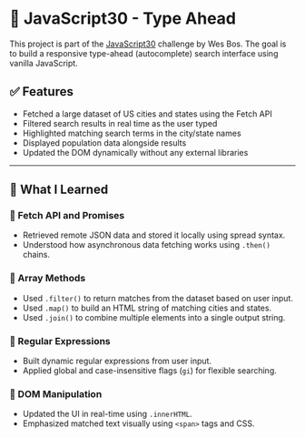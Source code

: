 # 🧠 JavaScript30 - Type Ahead

This project is part of the [JavaScript30](https://javascript30.com/) challenge by Wes Bos. The goal is to build a responsive type-ahead (autocomplete) search interface using vanilla JavaScript.

## ✅ Features

- Fetched a large dataset of US cities and states using the Fetch API
- Filtered search results in real time as the user typed
- Highlighted matching search terms in the city/state names
- Displayed population data alongside results
- Updated the DOM dynamically without any external libraries

---

## 🧠 What I Learned

### 🔹 Fetch API and Promises
- Retrieved remote JSON data and stored it locally using spread syntax.
- Understood how asynchronous data fetching works using `.then()` chains.

### 🔹 Array Methods
- Used `.filter()` to return matches from the dataset based on user input.
- Used `.map()` to build an HTML string of matching cities and states.
- Used `.join()` to combine multiple elements into a single output string.

### 🔹 Regular Expressions
- Built dynamic regular expressions from user input.
- Applied global and case-insensitive flags (`gi`) for flexible searching.

### 🔹 DOM Manipulation
- Updated the UI in real-time using `.innerHTML`.
- Emphasized matched text visually using `<span>` tags and CSS.



